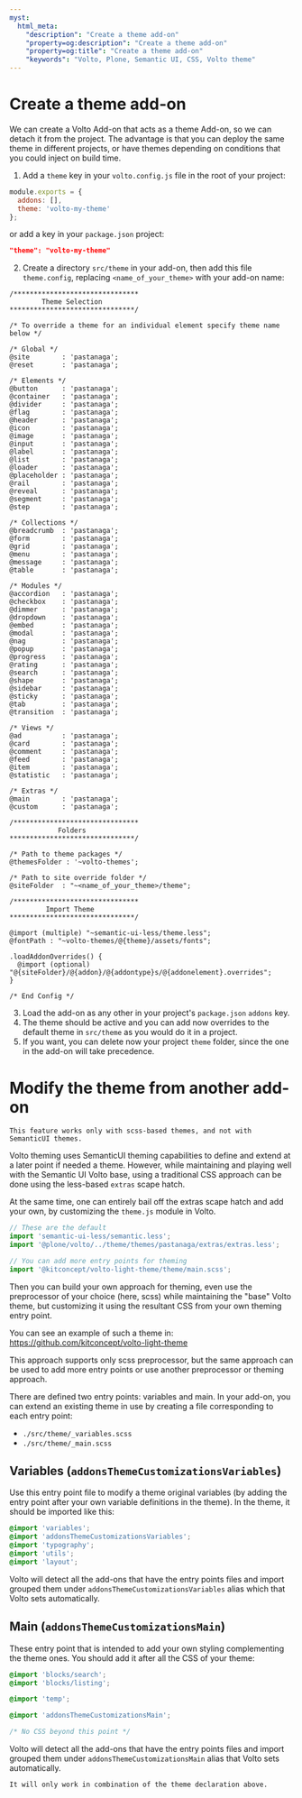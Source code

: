 ```yaml
---
myst:
  html_meta:
    "description": "Create a theme add-on"
    "property=og:description": "Create a theme add-on"
    "property=og:title": "Create a theme add-on"
    "keywords": "Volto, Plone, Semantic UI, CSS, Volto theme"
---
```


# Create a theme add-on

We can create a Volto Add-on that acts as a theme Add-on, so we can detach it from the project.
The advantage is that you can deploy the same theme in different projects, or have themes depending on conditions that you could inject on build time.

1. Add a `theme` key in your `volto.config.js` file in the root of your project:

```js
module.exports = {
  addons: [],
  theme: 'volto-my-theme'
};
```
or add a key in your `package.json` project:

```json
"theme": "volto-my-theme"
```

2. Create a directory `src/theme` in your add-on, then add this file `theme.config`, replacing `<name_of_your_theme>` with your add-on name:

```less
/*******************************
        Theme Selection
*******************************/

/* To override a theme for an individual element specify theme name below */

/* Global */
@site        : 'pastanaga';
@reset       : 'pastanaga';

/* Elements */
@button      : 'pastanaga';
@container   : 'pastanaga';
@divider     : 'pastanaga';
@flag        : 'pastanaga';
@header      : 'pastanaga';
@icon        : 'pastanaga';
@image       : 'pastanaga';
@input       : 'pastanaga';
@label       : 'pastanaga';
@list        : 'pastanaga';
@loader      : 'pastanaga';
@placeholder : 'pastanaga';
@rail        : 'pastanaga';
@reveal      : 'pastanaga';
@segment     : 'pastanaga';
@step        : 'pastanaga';

/* Collections */
@breadcrumb  : 'pastanaga';
@form        : 'pastanaga';
@grid        : 'pastanaga';
@menu        : 'pastanaga';
@message     : 'pastanaga';
@table       : 'pastanaga';

/* Modules */
@accordion   : 'pastanaga';
@checkbox    : 'pastanaga';
@dimmer      : 'pastanaga';
@dropdown    : 'pastanaga';
@embed       : 'pastanaga';
@modal       : 'pastanaga';
@nag         : 'pastanaga';
@popup       : 'pastanaga';
@progress    : 'pastanaga';
@rating      : 'pastanaga';
@search      : 'pastanaga';
@shape       : 'pastanaga';
@sidebar     : 'pastanaga';
@sticky      : 'pastanaga';
@tab         : 'pastanaga';
@transition  : 'pastanaga';

/* Views */
@ad          : 'pastanaga';
@card        : 'pastanaga';
@comment     : 'pastanaga';
@feed        : 'pastanaga';
@item        : 'pastanaga';
@statistic   : 'pastanaga';

/* Extras */
@main        : 'pastanaga';
@custom      : 'pastanaga';

/*******************************
            Folders
*******************************/

/* Path to theme packages */
@themesFolder : '~volto-themes';

/* Path to site override folder */
@siteFolder  : "~<name_of_your_theme>/theme";

/*******************************
         Import Theme
*******************************/

@import (multiple) "~semantic-ui-less/theme.less";
@fontPath : "~volto-themes/@{theme}/assets/fonts";

.loadAddonOverrides() {
  @import (optional) "@{siteFolder}/@{addon}/@{addontype}s/@{addonelement}.overrides";
}

/* End Config */
```

3. Load the add-on as any other in your project's `package.json` `addons` key.
4. The theme should be active and you can add now overrides to the default theme in `src/theme` as you would do it in a project.
5. If you want, you can delete now your project `theme` folder, since the one in the add-on will take precedence.

# Modify the theme from another add-on

```{warning}
This feature works only with scss-based themes, and not with SemanticUI themes.
```

Volto theming uses SemanticUI theming capabilities to define and extend at a later point if needed a theme. However, while maintaining and playing well with the Semantic UI Volto base, using a traditional CSS approach can be done using the less-based `extras` scape hatch.

At the same time, one can entirely bail off the extras scape hatch and add your own, by customizing the `theme.js` module in Volto.

```js
// These are the default
import 'semantic-ui-less/semantic.less';
import '@plone/volto/../theme/themes/pastanaga/extras/extras.less';

// You can add more entry points for theming
import '@kitconcept/volto-light-theme/theme/main.scss';
```

Then you can build your own approach for theming, even use the preprocessor of your choice (here, scss) while maintaining the "base" Volto theme, but customizing it using the resultant CSS from your own theming entry point.

You can see an example of such a theme in: https://github.com/kitconcept/volto-light-theme

This approach supports only scss preprocessor, but the same approach can be used to add more entry points or use another preprocessor or theming approach.

There are defined two entry points: variables and main.
In your add-on, you can extend an existing theme in use by creating a file corresponding to each entry point:

* `./src/theme/_variables.scss`
* `./src/theme/_main.scss`

## Variables (`addonsThemeCustomizationsVariables`)

Use this entry point file to modify a theme original variables (by adding the entry point after your own variable definitions in the theme). In the theme, it should be imported like this:

```scss hl_lines="2"
@import 'variables';
@import 'addonsThemeCustomizationsVariables';
@import 'typography';
@import 'utils';
@import 'layout';
```

Volto will detect all the add-ons that have the entry points files and import grouped them under `addonsThemeCustomizationsVariables` alias which that Volto sets automatically.

## Main (`addonsThemeCustomizationsMain`)

These entry point that is intended to add your own styling complementing the theme ones. You should add it after all the CSS of your theme:

```scss hl_lines="6"
@import 'blocks/search';
@import 'blocks/listing';

@import 'temp';

@import 'addonsThemeCustomizationsMain';

/* No CSS beyond this point */
```

Volto will detect all the add-ons that have the entry points files and import grouped them under `addonsThemeCustomizationsMain` alias that Volto sets automatically.

```{note}
It will only work in combination of the theme declaration above.
```
